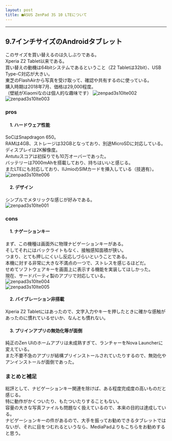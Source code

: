 ```yaml
---
layout: post
title: ■ASUS ZenPad 3S 10 LTEについて
---
```

---

## **9.7インチサイズのAndroidタブレット**
このサイズを買い替えるのは久しぶりである。  
Xperia Z2 Tablet以来である。  
買い替えの動機は64bitシステムであるということ（Z2 Tabletは32bit）、USB Type-C対応が大きい。  
東芝のFlashAirから写真を受け取って、確認や共有するのに使っている。  
購入時期は2018年7月、価格は29,000程度。  
（壁紙がXiaomiなのは個人的な趣味です）
![zenpad3s10lte002](https://beni2nd.github.io/images/zenpad3s10lte002.jpg)  
![zenpad3s10lte003](https://beni2nd.github.io/images/zenpad3s10lte003.jpg)  

### **pros**

#### 　1. ハードウェア性能
SoCはSnapdragon 650。  
RAMは4GB、ストレージは32GBとなっており、別途MicroSDに対応している。  
ディスプレイは2K解像度。  
Antutuスコアは初採りでも10万オーバーであった。  
バッテリーは7000mAhを搭載しており、持ちはいいと感じる。  
またLTEにも対応しており、IIJmioのSIMカードを挿入している（技適有）。  
![zenpad3s10lte006](https://beni2nd.github.io/images/zenpad3s10lte006.jpg)  

#### 　2. デザイン
シンプルでメタリックな感じが好みである。  
![zenpad3s10lte001](https://beni2nd.github.io/images/zenpad3s10lte001.jpg)  


### **cons**

#### 　1. ナゲーションキー
まず、この機種は画面外に物理ナビゲーションキーがある。  
そしてそれにはバックライトもなく、接触感知面積が狭い。  
つまり、とても押しにくいし反応しづらいということである。  
本機に対する非常に大きな不満点の一つで、ストレスを感じるほどだ。  
せめてソフトウェアキーを画面上に表示する機能を実装してほしかった。  
現在、サードパーティ製のアプリで対応している。  
![zenpad3s10lte004](https://beni2nd.github.io/images/zenpad3s10lte004.jpg)  
![zenpad3s10lte005](https://beni2nd.github.io/images/zenpad3s10lte005.jpg)  

#### 　2. バイブレーション非搭載
Xperia Z2 Tabletにはあったので、文字入力やキーを押したときに確かな感触があったのに慣れているせいか、なんとも慣れない。   

#### 　3. プリインアプリの無効化等が面倒
純正のZen UIのホームアプリは未成熟すぎて、ランチャーをNova Launcherに変えている。  
また不要不急のアプリが結構プリインストールされていたりするので、無効化やアンインストールが面倒であった。  


### **まとめと補足**

総評として、ナビゲーションキー関連を除けば、ある程度完成度の高いものだと感じる。  
特に動作がかくついたり、もたついたりすることもない。  
容量の大きな写真ファイルも問題なく扱えているので、本来の目的は達成している。  
ナビゲーションキーの件があるので、大手を振ってお勧めできるタブレットではないが、それに目をつむれるというなら、MediaPadよりもこちらをお勧めすると思う。

